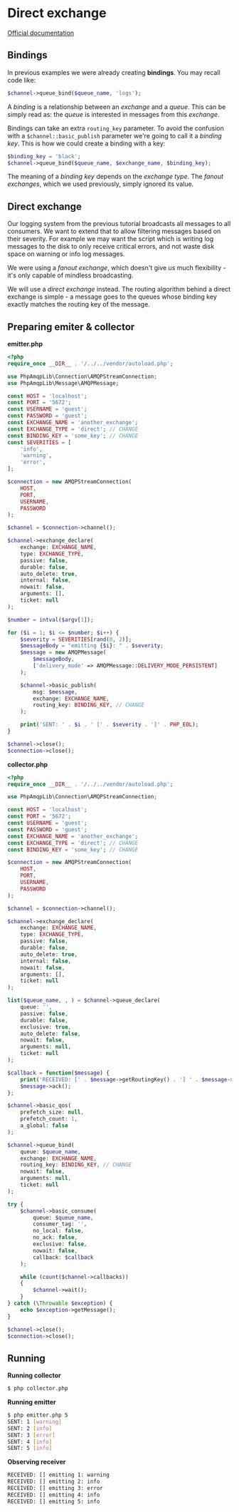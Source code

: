 # Direct exchange

[Official documentation](https://www.rabbitmq.com/tutorials/tutorial-four-php#direct-exchange)

## Bindings

In previous examples we were already creating **bindings**. You may recall code like:

```php
$channel->queue_bind($queue_name, 'logs');
```

A *binding* is a relationship between an *exchange* and a *queue*. This can be simply read as: the *queue* is interested in messages from this *exchange*.

Bindings can take an extra `routing_key` parameter. To avoid the confusion with a `$channel::basic_publish` parameter we're going to call it a *binding key*. This is how we could create a binding with a key:

```php
$binding_key = 'black';
$channel->queue_bind($queue_name, $exchange_name, $binding_key);
```

The meaning of a *binding key* depends on the *exchange type*. The *fanout exchanges*, which we used previously, simply ignored its value.

## Direct exchange

Our logging system from the previous tutorial broadcasts all messages to all consumers. We want to extend that to allow filtering messages based on their severity. For example we may want the script which is writing log messages to the disk to only receive critical errors, and not waste disk space on warning or info log messages.

We were using a *fanout exchange*, which doesn't give us much flexibility - it's only capable of mindless broadcasting.

We will use a *direct exchange* instead. The routing algorithm behind a direct exchange is simple - a message goes to the queues whose binding key exactly matches the routing key of the message.

## Preparing emiter & collector

**emitter.php**

```php
<?php
require_once __DIR__ . '/../../vendor/autoload.php';

use PhpAmqpLib\Connection\AMQPStreamConnection;
use PhpAmqpLib\Message\AMQPMessage;

const HOST = 'localhost';
const PORT = '5672';
const USERNAME = 'guest';
const PASSWORD = 'guest';
const EXCHANGE_NAME = 'another_exchange';
const EXCHANGE_TYPE = 'direct'; // CHANGE
const BINDING_KEY = 'some_key'; // CHANGE
const SEVERITIES = [
    'info',
    'warning',
    'error',
];

$connection = new AMQPStreamConnection(
    HOST,
    PORT,
    USERNAME,
    PASSWORD
);

$channel = $connection->channel();

$channel->exchange_declare(
    exchange: EXCHANGE_NAME,
    type: EXCHANGE_TYPE,
    passive: false,
    durable: false,
    auto_delete: true,
    internal: false,
    nowait: false,
    arguments: [],
    ticket: null
);

$number = intval($argv[1]);

for ($i = 1; $i <= $number; $i++) {
    $severity = SEVERITIES[rand(0, 2)];
    $messageBody = "emitting {$i}: " . $severity;
    $message = new AMQPMessage(
        $messageBody,
        ['delivery_mode' => AMQPMessage::DELIVERY_MODE_PERSISTENT]
    );

    $channel->basic_publish(
        msg: $message,
        exchange: EXCHANGE_NAME,
        routing_key: BINDING_KEY, // CHANGE
    );

    print('SENT: ' . $i . ' [' . $severity . ']' . PHP_EOL);
}

$channel->close();
$connection->close();

```

**collector.php**

```php
<?php
require_once __DIR__ . '/../../vendor/autoload.php';

use PhpAmqpLib\Connection\AMQPStreamConnection;

const HOST = 'localhost';
const PORT = '5672';
const USERNAME = 'guest';
const PASSWORD = 'guest';
const EXCHANGE_NAME = 'another_exchange';
const EXCHANGE_TYPE = 'direct'; // CHANGE
const BINDING_KEY = 'some_key'; // CHANGE

$connection = new AMQPStreamConnection(
    HOST,
    PORT,
    USERNAME,
    PASSWORD
);

$channel = $connection->channel();

$channel->exchange_declare(
    exchange: EXCHANGE_NAME,
    type: EXCHANGE_TYPE,
    passive: false,
    durable: false,
    auto_delete: true,
    internal: false,
    nowait: false,
    arguments: [],
    ticket: null
);

list($queue_name, , ) = $channel->queue_declare(
    queue: '',
    passive: false,
    durable: false,
    exclusive: true,
    auto_delete: false,
    nowait: false,
    arguments: null,
    ticket: null
);

$callback = function($message) {
    print('RECEIVED: [' . $message->getRoutingKey() . '] ' . $message->getBody() . PHP_EOL);
    $message->ack();
};

$channel->basic_qos(
    prefetch_size: null,
    prefetch_count: 1,
    a_global: false
);

$channel->queue_bind(
    queue: $queue_name,
    exchange: EXCHANGE_NAME,
    routing_key: BINDING_KEY, // CHANGE
    nowait: false,
    arguments: null,
    ticket: null
);

try {
    $channel->basic_consume(
        queue: $queue_name,
        consumer_tag: '',
        no_local: false,
        no_ack: false,
        exclusive: false,
        nowait: false,
        callback: $callback
    );

    while (count($channel->callbacks))
    {
        $channel->wait();
    }
} catch (\Throwable $exception) {
    echo $exception->getMessage();
}

$channel->close();
$connection->close();

```

## Running

**Running collector**

```bash
$ php collector.php
```

**Running emitter**

```bash
$ php emitter.php 5
SENT: 1 [warning]
SENT: 2 [info]
SENT: 3 [error]
SENT: 4 [info]
SENT: 5 [info]
```

**Observing receiver**

```bash
RECEIVED: [] emitting 1: warning
RECEIVED: [] emitting 2: info
RECEIVED: [] emitting 3: error
RECEIVED: [] emitting 4: info
RECEIVED: [] emitting 5: info
```

